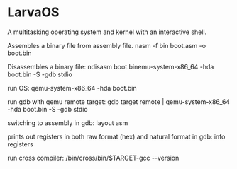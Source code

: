 # LarvaOS

A multitasking operating system and kernel with an interactive shell.

Assembles a binary file from assembly file.
nasm -f bin boot.asm -o boot.bin

Disassembles a binary file:
ndisasm boot.binemu-system-x86_64 -hda boot.bin -S -gdb stdio

run OS:
    qemu-system-x86_64 -hda boot.bin

run gdb with qemu remote target:
    gdb
    target remote | qemu-system-x86_64 -hda boot.bin -S -gdb stdio

switching to assembly in gdb:
    layout asm

prints out registers in both raw format (hex) and natural format in gdb:
    info registers

run cross compiler:
    /bin/cross/bin/$TARGET-gcc --version
